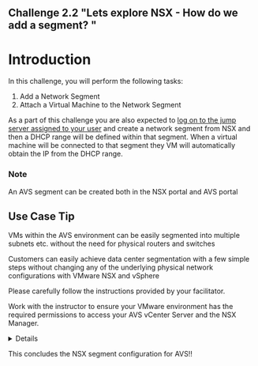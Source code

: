 Challenge 2.2
"Lets explore NSX - How do we add a segment? "
---

# Introduction

In this challenge, you will perform the following tasks:

1.	Add a Network Segment
2.	Attach a Virtual Machine to the Network Segment

As a part of this challenge you are also expected to <u>log on to the jump server assigned to your user</u> and create a network segment from NSX and then a DHCP range will be defined within that segment. When a  virtual machine will be connected to that segment they VM will automatically obtain the IP from the DHCP range.  

### Note

An AVS segment can be created both in the NSX portal and AVS portal

## Use Case Tip 

VMs within the AVS environment can be easily segmented into multiple subnets etc. without the need for physical routers and switches

Customers can easily achieve data center segmentation with a few simple steps without changing any of the underlying physical network configurations with VMware NSX and vSphere 

Please carefully follow the instructions provided by your facilitator. 

Work with the instructor to ensure your VMware environment has the required permissions to access your AVS vCenter Server and the NSX Manager.

<details>

## Add a Network Segment
1.	In NSX-T Manager, select Networking > Segments, and then select Add Segment.

![](/Images/NSX/NSXSegment002.PNG)
 
2.	Enter a name for the segment.

3.	Select the Tier-1 Gateway (TNTxx-T1) as the Connected Gateway 

4.	Select the pre-configured overlay Transport Zone (TNTxx-OVERLAY-TZ) and then select Set Subnets in gateway/prefix length format.

![](/Images/NSX/NSXSegment003.PNG)

5. Add DHCP range to your segment such that the VM's attached to this segment can recieve IP address dynamically

![](/Images/NSX/NSXSegment004.PNG)

6.	Select Apply and then Save.

### Note
The IP address needs to be on a non-overlapping RFC1918 address block, which ensures connection to the VMs on the new segment.

7. Once the segment is created  refer to the “Credentials&IP” document to attach the respective virtual machine listed there to the new segment that has been created and verify that the virtual machine is getting an IP from the DHCP

### Hint

The segment needs to attach to the virtual machine by right clicking the VM > Edit Settings > Network Adaptor 1 

</details>

This concludes the NSX segment configuration for AVS!!

